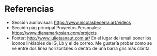 # Referencias

- Sección audiovisual: https://www.nicolasbecerra.art/videos
- Sección pág principal Proyectos Personales: https://www.dianamarkosian.com/projects
- Footer: http://www.julietaanaut.com.ar/ En el lugar del email poner los íconos linkiables de IG, Lb y el de correo. Me gustaría probar como se ve entre dos linea horizontales o dentro de una barra gris más clarita.
